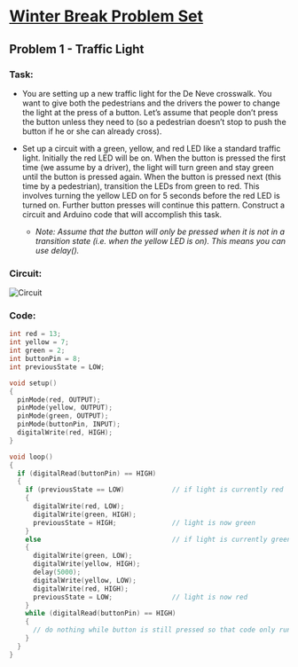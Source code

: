 # [Winter Break Problem Set](https://bmesbuildteamucla.github.io/winter-break/problem-set-2)
## Problem 1 - Traffic Light

### Task:
* You are setting up a new traffic light for the De Neve crosswalk. You want to give both the pedestrians and the drivers the power to change the light at the press of a button. Let’s assume that people don’t press the button unless they need to (so a pedestrian doesn’t stop to push the button if he or she can already cross).

* Set up a circuit with a green, yellow, and red LED like a standard traffic light. Initially the red LED will be on. When the button is pressed the first time (we assume by a driver), the light will turn green and stay green until the button is pressed again. When the button is pressed next (this time by a pedestrian), transition the LEDs from green to red. This involves turning the yellow LED on for 5 seconds before the red LED is turned on. Further button presses will continue this pattern. Construct a circuit and Arduino code that will accomplish this task. 

  - *Note: Assume that the button will only be pressed when it is not in a transition state (i.e. when the yellow LED is on). This means you can use delay().*

### Circuit:
![Circuit](https://bmesbuildteamucla.github.io/winter-break/problem-set-2/problem-1--traffic-light/circuit.png)

### Code:
```c
int red = 13;
int yellow = 7;
int green = 2;
int buttonPin = 8;
int previousState = LOW;

void setup()
{
  pinMode(red, OUTPUT);
  pinMode(yellow, OUTPUT);
  pinMode(green, OUTPUT);
  pinMode(buttonPin, INPUT);
  digitalWrite(red, HIGH);
}

void loop()
{
  if (digitalRead(buttonPin) == HIGH)
  {
    if (previousState == LOW)            // if light is currently red
    {
      digitalWrite(red, LOW);
      digitalWrite(green, HIGH);
      previousState = HIGH;              // light is now green
    }
    else                                 // if light is currently green
    {
      digitalWrite(green, LOW);
      digitalWrite(yellow, HIGH);
      delay(5000);
      digitalWrite(yellow, LOW);
      digitalWrite(red, HIGH);
      previousState = LOW;               // light is now red
    }
    while (digitalRead(buttonPin) == HIGH)
    {
      // do nothing while button is still pressed so that code only runs once
    }
  }
}
```
